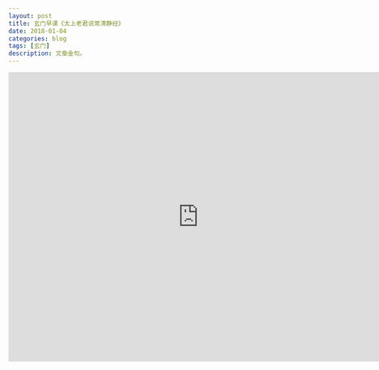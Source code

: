 ```yaml
---
layout: post
title: 玄门早课《太上老君说常清静经》
date: 2018-01-04
categories: blog
tags: [玄门]
description: 文章金句。
---
```



<center><p><iframe id="b" class="b video_pc" src="https://static.hdslb.com/miniloader.swf?cid=2313897&aid=1525888" frameborder="0" width="750" height="572" allowfullscreen="true"></iframe></p>
</center>
